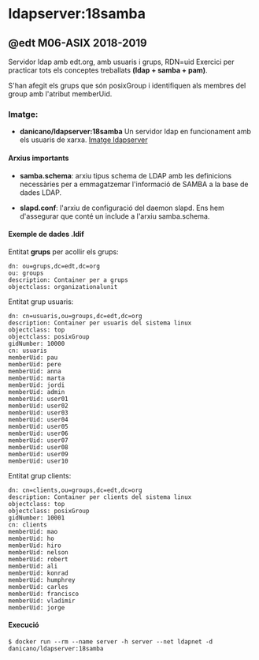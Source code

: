 # ldapserver:18samba

## @edt M06-ASIX 2018-2019

Servidor ldap amb edt.org, amb usuaris i grups, RDN=uid
Exercici per practicar tots els conceptes treballats **(ldap + samba + pam)**.

S'han afegit els grups que són posixGroup i identifiquen als membres del group amb l'atribut memberUid.

### Imatge:

  * **danicano/ldapserver:18samba** Un servidor ldap en funcionament amb els usuaris de xarxa. [Imatge ldapserver](https://hub.docker.com/r/danicano/ldapserver)

#### Arxius importants

  * **samba.schema**: arxiu tipus schema de LDAP amb les definicions necessàries per a emmagatzemar l'informació de SAMBA a la base de dades LDAP.

  * **slapd.conf**: l'arxiu de configuració del daemon slapd. Ens hem d'assegurar que conté un include a l'arxiu samba.schema.
  
#### Exemple de dades .ldif
Entitat **grups** per acollir els grups:
```
dn: ou=grups,dc=edt,dc=org
ou: groups
description: Container per a grups
objectclass: organizationalunit
```

Entitat grup usuaris:
```
dn: cn=usuaris,ou=groups,dc=edt,dc=org
description: Container per usuaris del sistema linux
objectclass: top
objectclass: posixGroup
gidNumber: 10000
cn: usuaris
memberUid: pau
memberUid: pere
memberUid: anna
memberUid: marta
memberUid: jordi
memberUid: admin
memberUid: user01
memberUid: user02
memberUid: user03
memberUid: user04
memberUid: user05
memberUid: user06
memberUid: user07
memberUid: user08
memberUid: user09
memberUid: user10
```

Entitat grup clients:
```
dn: cn=clients,ou=groups,dc=edt,dc=org
description: Container per clients del sistema linux
objectclass: top
objectclass: posixGroup
gidNumber: 10001
cn: clients
memberUid: mao
memberUid: ho
memberUid: hiro
memberUid: nelson
memberUid: robert
memberUid: ali
memberUid: konrad
memberUid: humphrey
memberUid: carles
memberUid: francisco
memberUid: vladimir
memberUid: jorge
```

#### Execució

```
$ docker run --rm --name server -h server --net ldapnet -d danicano/ldapserver:18samba
```


